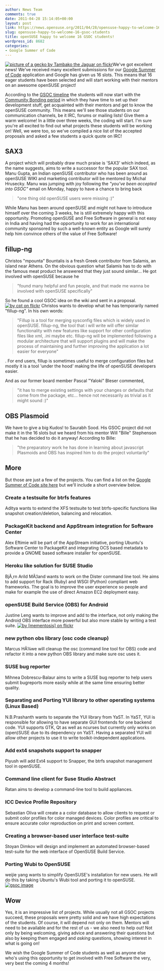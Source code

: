 ```yaml
---
author: News Team
comments: true
date: 2011-04-28 15:14:05+00:00
layout: post
link: https://news.opensuse.org/2011/04/28/opensuse-happy-to-welcome-16-gsoc-students/
slug: opensuse-happy-to-welcome-16-gsoc-students
title: openSUSE happy to welcome 16 GSOC students!
wordpress_id: 8682
categories:
- Google Summer of Code
---
```


[![picture of a gecko by Tambako the Jaguar on flickr](/wp-content/uploads/2011/04/Tambako-the-Jaguar.jpg)](http://news.opensuse.org/2011/04/28/opensuse-happy-to-welcome-16-gsoc-students/tambako-the-jaguar/)We've got excellent news! We've received many excellent submissions for our [Google Summer of Code](http://en.opensuse.org/openSUSE:GSOC_2011) application and Google has given us 16 slots. This means that 16 eager students have been selected and will start working with their mentors on an awesome openSUSE project!<!-- more -->

According to the [GSOC timeline](http://www.google-melange.com/document/show/gsoc_program/google/gsoc2011/timeline) the students will now start with the [Community Bonding period](http://googlesummerofcode.blogspot.com/2007/04/so-what-is-this-community-bonding-all.html) in which they have time to set up their development stuff, get acquainted with their mentors and get to know the openSUSE community. This means we'll see those students on our communication channels, be it IRC, forums or mailing lists! Give them a warm welcome!
In a little over three weeks, the coding will start. I'm sure you're all excited to find out what projects these students will be working on! Well, we were too, so we've compiled a nice list of the accepted proposals and asked a few students a quick quote on IRC!


## SAX3


A project which will probably draw much praise is 'SAX3' which indeed, as the name suggests, aims to write a successor for the popular SAX tool. Manu Gupta, an Indian openSUSE contributor who has been around as openSUSE WIKI and marketing contributor will be mentored by Michal Hrusecky. Manu was jumping with joy following the _"you've been accepted into GSOC"_ email on Monday, happy to have a chance to bring back


<blockquote>"one thing old openSUSE users were missing :)"</blockquote>


While Manu has been around openSUSE and might not have to introduce himself over the coming 3 weeks, he is still extremely happy with this opportunity. Promoting openSUSE and Free Software in general is not easy in India and having had the opportunity to work for an international community sponsored by such a well-known entity as Google will surely help him convince others of the value of Free Software!


## fillup-ng


Christos "mpounta" Bountalis is a fresh Greek contributor from Salamis, an island near Athens. On the obvious question what Salamis has to do with the famous meat product he answered that they just sound similar... He got involved with openSUSE because he


<blockquote>"found many helpful and fun people, and that made me wanna be involved with openSUSE specifically"</blockquote>


So he found a cool GSOC idea on the wiki and sent in a proposal.
[![by cpt<HUN> on flickr](/wp-content/uploads/2011/04/cptHUN.jpg)](http://news.opensuse.org/2011/04/28/opensuse-happy-to-welcome-16-gsoc-students/cpt/)
Christos wants to develop what he has temporarily named "fillup-ng". In his own words:


<blockquote>"Fillup is a tool for merging sysconfig files which is widely used in openSUSE. fillup-ng, the tool that i will write will offer similar functionality with new features like support for other configuration files like xml, .ini maybe etc. fillup-ng will be implemented following a modular architecture that will support plugins and will make the process of maintaining and further improving the application a lot easier for everyone"</blockquote>


. For end users, fillup is sometimes useful to merge configuration files but mostly it is a tool 'under the hood' making the life of openSUSE developers easier.

And as our former board member Pascal "Yaloki" Bleser commented,


<blockquote>"it has to merge existing settings with your changes or defaults that come from the package, etc... hence not necessarily as trivial as it might sound :)"</blockquote>




## OBS Plasmoid


We have to give a big Kudos! to Saurabh Sood. His GSOC project did not make it in the 16 slots but we heard from his mentor Will "Bille" Stephenson that he has decided to do it anyway! According to Bille:


<blockquote>"the preparatory work he has done in learning about javascript Plasmoids and OBS has inspired him to do the project voluntarily"</blockquote>




## More


But those are just a few of the projects. You can find a list on the [Google Summer of Code site here](http://www.google-melange.com/gsoc/projects/list/google/gsoc2011) but we'll include a short overview below.


### Create a testsuite for btrfs features


Aditya wants to extend the XFS testsuite to test btrfs-specific functions like snapshot creation/deletion, balancing and relocation.


### PackageKit backend and AppStream integration for Software Center


Alex Eftimie will be part of the AppStream initiative, porting Ubuntu's Software Center to PackageKit and integrating OCS based metadata to provide a GNOME based software installer for openSUSE.


### Heroku like solution for SUSE Studio


BjÃ¸rn Arild MÃ¦land wants to work on the Dister command line tool. He aims to add support for Rack (Ruby) and WSGI (Python) compliant web frameworks. The goal is to improve the user experience so people and make for example the use of direct Amazon EC2 deployment easy.


### openSUSE Build Service (OBS) for Android


Justine Leng wants to improve and add to the interface, not only making the Android OBS interface more powerful but also more stable by writing a test suite.
[![by [mementosis] on flickr](/wp-content/uploads/2011/04/mementosis.jpg)](http://news.opensuse.org/2011/04/28/opensuse-happy-to-welcome-16-gsoc-students/mementosis/)


### new python obs library (osc code cleanup)


Marcus HÃ¼we will cleanup the osc (command line tool for OBS) code and refactor it into a new python OBS library and make sure osc uses it.


### SUSE bug reporter


Mihnea Dobrescu-Balaur aims to write a SUSE bug reporter to help users submit bugreports more easily while at the same time ensuring better quality.


### Separating and Porting YUI library to other operating systems (Linux Based)


N.B.Prashanth wants to separate the YUI library from YaST. In YaST, YUI is responsible for allowing to have separate GUI frontends for one backend code. YUI supports GTK, Qt as well as ncurses but currently only works on (open)SUSE due to its dependency on YaST. Having a separated YUI will allow other projects to use it to write toolkit-independent applications.


### Add ext4 snapshots support to snapper


Piyush will add Ext4 support to Snapper, the btrfs snapshot management tool in openSUSE.


### Command line client for Suse Studio Abstract


Ratan aims to develop a command-line tool to build appliances.


### ICC Device Profile Repository


Sebastian Oliva will create a a color database to allow clients to request or submit color profiles for color managed devices. Color profiles are critical to ensure accurate color reproduction on print and screen content.


### Creating a browser-based user interface test-suite


Stoyan Dimkov will design and implement an automated browser-based test-suite for the web interface of OpenSUSE Build Service.


### Porting Wubi to OpenSUSE


weijie yang wants to simplify OpenSUSE's installation for new users. He will do this by taking Ubuntu's Wubi tool and porting it to openSUSE.
[![gsoc image](/wp-content/uploads/2011/04/GSoC2011_300x200.png)](http://news.opensuse.org/2011/04/28/opensuse-happy-to-welcome-16-gsoc-students/gsoc2011_300x200-2/)


## Wow


Yes, it is an impressive list of projects. While usually not all GSOC projects succeed, these proposals were pretty solid and we have high expectations of the students. Of course, it will depend not only on them. Mentors will need to be available and for the rest of us - we also need to help out! Not only by being welcoming, giving advice and answering their questions but also by keeping them engaged and _asking_ questions, showing interest in what is going on!

We wish the Google Summer of Code students as well as anyone else who's using this opportunity to get involved with Free Software the very, very best the coming 4 months!
